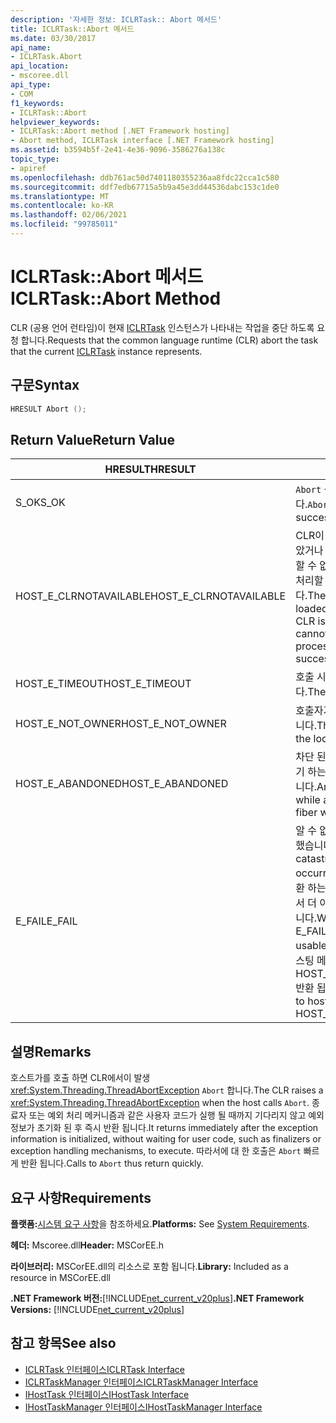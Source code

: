 ```yaml
---
description: '자세한 정보: ICLRTask:: Abort 메서드'
title: ICLRTask::Abort 메서드
ms.date: 03/30/2017
api_name:
- ICLRTask.Abort
api_location:
- mscoree.dll
api_type:
- COM
f1_keywords:
- ICLRTask::Abort
helpviewer_keywords:
- ICLRTask::Abort method [.NET Framework hosting]
- Abort method, ICLRTask interface [.NET Framework hosting]
ms.assetid: b3594b5f-2e41-4e36-9096-3586276a138c
topic_type:
- apiref
ms.openlocfilehash: ddb761ac50d7401180355236aa8fdc22cca1c580
ms.sourcegitcommit: ddf7edb67715a5b9a45e3dd44536dabc153c1de0
ms.translationtype: MT
ms.contentlocale: ko-KR
ms.lasthandoff: 02/06/2021
ms.locfileid: "99785011"
---
```

# <a name="iclrtaskabort-method"></a><span data-ttu-id="378ea-103">ICLRTask::Abort 메서드</span><span class="sxs-lookup"><span data-stu-id="378ea-103">ICLRTask::Abort Method</span></span>

<span data-ttu-id="378ea-104">CLR (공용 언어 런타임)이 현재 [ICLRTask](iclrtask-interface.md) 인스턴스가 나타내는 작업을 중단 하도록 요청 합니다.</span><span class="sxs-lookup"><span data-stu-id="378ea-104">Requests that the common language runtime (CLR) abort the task that the current [ICLRTask](iclrtask-interface.md) instance represents.</span></span>  
  
## <a name="syntax"></a><span data-ttu-id="378ea-105">구문</span><span class="sxs-lookup"><span data-stu-id="378ea-105">Syntax</span></span>  
  
```cpp  
HRESULT Abort ();  
```  
  
## <a name="return-value"></a><span data-ttu-id="378ea-106">Return Value</span><span class="sxs-lookup"><span data-stu-id="378ea-106">Return Value</span></span>  
  
|<span data-ttu-id="378ea-107">HRESULT</span><span class="sxs-lookup"><span data-stu-id="378ea-107">HRESULT</span></span>|<span data-ttu-id="378ea-108">설명</span><span class="sxs-lookup"><span data-stu-id="378ea-108">Description</span></span>|  
|-------------|-----------------|  
|<span data-ttu-id="378ea-109">S_OK</span><span class="sxs-lookup"><span data-stu-id="378ea-109">S_OK</span></span>|<span data-ttu-id="378ea-110">`Abort` 성공적으로 반환 되었습니다.</span><span class="sxs-lookup"><span data-stu-id="378ea-110">`Abort` returned successfully.</span></span>|  
|<span data-ttu-id="378ea-111">HOST_E_CLRNOTAVAILABLE</span><span class="sxs-lookup"><span data-stu-id="378ea-111">HOST_E_CLRNOTAVAILABLE</span></span>|<span data-ttu-id="378ea-112">CLR이 프로세스에 로드 되지 않았거나 CLR이 관리 코드를 실행할 수 없거나 호출을 성공적으로 처리할 수 없는 상태에 있습니다.</span><span class="sxs-lookup"><span data-stu-id="378ea-112">The CLR has not been loaded into a process, or the CLR is in a state in which it cannot run managed code or process the call successfully.</span></span>|  
|<span data-ttu-id="378ea-113">HOST_E_TIMEOUT</span><span class="sxs-lookup"><span data-stu-id="378ea-113">HOST_E_TIMEOUT</span></span>|<span data-ttu-id="378ea-114">호출 시간이 초과 되었습니다.</span><span class="sxs-lookup"><span data-stu-id="378ea-114">The call timed out.</span></span>|  
|<span data-ttu-id="378ea-115">HOST_E_NOT_OWNER</span><span class="sxs-lookup"><span data-stu-id="378ea-115">HOST_E_NOT_OWNER</span></span>|<span data-ttu-id="378ea-116">호출자가 잠금을 소유 하지 않습니다.</span><span class="sxs-lookup"><span data-stu-id="378ea-116">The caller does not own the lock.</span></span>|  
|<span data-ttu-id="378ea-117">HOST_E_ABANDONED</span><span class="sxs-lookup"><span data-stu-id="378ea-117">HOST_E_ABANDONED</span></span>|<span data-ttu-id="378ea-118">차단 된 스레드나 파이버에서 대기 하는 동안 이벤트를 취소 했습니다.</span><span class="sxs-lookup"><span data-stu-id="378ea-118">An event was canceled while a blocked thread or fiber was waiting on it.</span></span>|  
|<span data-ttu-id="378ea-119">E_FAIL</span><span class="sxs-lookup"><span data-stu-id="378ea-119">E_FAIL</span></span>|<span data-ttu-id="378ea-120">알 수 없는 치명적인 오류가 발생 했습니다.</span><span class="sxs-lookup"><span data-stu-id="378ea-120">An unknown catastrophic failure occurred.</span></span> <span data-ttu-id="378ea-121">메서드가 E_FAIL 반환 하는 경우 해당 프로세스 내에서 더 이상 CLR을 사용할 수 없습니다.</span><span class="sxs-lookup"><span data-stu-id="378ea-121">When a method returns E_FAIL, the CLR is no longer usable within the process.</span></span> <span data-ttu-id="378ea-122">호스팅 메서드를 이후에 호출 하면 HOST_E_CLRNOTAVAILABLE 반환 됩니다.</span><span class="sxs-lookup"><span data-stu-id="378ea-122">Subsequent calls to hosting methods return HOST_E_CLRNOTAVAILABLE.</span></span>|  
  
## <a name="remarks"></a><span data-ttu-id="378ea-123">설명</span><span class="sxs-lookup"><span data-stu-id="378ea-123">Remarks</span></span>  

 <span data-ttu-id="378ea-124">호스트가를 호출 하면 CLR에서이 발생 <xref:System.Threading.ThreadAbortException> `Abort` 합니다.</span><span class="sxs-lookup"><span data-stu-id="378ea-124">The CLR raises a <xref:System.Threading.ThreadAbortException> when the host calls `Abort`.</span></span> <span data-ttu-id="378ea-125">종료자 또는 예외 처리 메커니즘과 같은 사용자 코드가 실행 될 때까지 기다리지 않고 예외 정보가 초기화 된 후 즉시 반환 됩니다.</span><span class="sxs-lookup"><span data-stu-id="378ea-125">It returns immediately after the exception information is initialized, without waiting for user code, such as finalizers or exception handling mechanisms, to execute.</span></span> <span data-ttu-id="378ea-126">따라서에 대 한 호출은 `Abort` 빠르게 반환 됩니다.</span><span class="sxs-lookup"><span data-stu-id="378ea-126">Calls to `Abort` thus return quickly.</span></span>  
  
## <a name="requirements"></a><span data-ttu-id="378ea-127">요구 사항</span><span class="sxs-lookup"><span data-stu-id="378ea-127">Requirements</span></span>  

 <span data-ttu-id="378ea-128">**플랫폼:**[시스템 요구 사항](../../get-started/system-requirements.md)을 참조하세요.</span><span class="sxs-lookup"><span data-stu-id="378ea-128">**Platforms:** See [System Requirements](../../get-started/system-requirements.md).</span></span>  
  
 <span data-ttu-id="378ea-129">**헤더:** Mscoree.dll</span><span class="sxs-lookup"><span data-stu-id="378ea-129">**Header:** MSCorEE.h</span></span>  
  
 <span data-ttu-id="378ea-130">**라이브러리:** MSCorEE.dll의 리소스로 포함 됩니다.</span><span class="sxs-lookup"><span data-stu-id="378ea-130">**Library:** Included as a resource in MSCorEE.dll</span></span>  
  
 <span data-ttu-id="378ea-131">**.NET Framework 버전:**[!INCLUDE[net_current_v20plus](../../../../includes/net-current-v20plus-md.md)]</span><span class="sxs-lookup"><span data-stu-id="378ea-131">**.NET Framework Versions:** [!INCLUDE[net_current_v20plus](../../../../includes/net-current-v20plus-md.md)]</span></span>  
  
## <a name="see-also"></a><span data-ttu-id="378ea-132">참고 항목</span><span class="sxs-lookup"><span data-stu-id="378ea-132">See also</span></span>

- [<span data-ttu-id="378ea-133">ICLRTask 인터페이스</span><span class="sxs-lookup"><span data-stu-id="378ea-133">ICLRTask Interface</span></span>](iclrtask-interface.md)
- [<span data-ttu-id="378ea-134">ICLRTaskManager 인터페이스</span><span class="sxs-lookup"><span data-stu-id="378ea-134">ICLRTaskManager Interface</span></span>](iclrtaskmanager-interface.md)
- [<span data-ttu-id="378ea-135">IHostTask 인터페이스</span><span class="sxs-lookup"><span data-stu-id="378ea-135">IHostTask Interface</span></span>](ihosttask-interface.md)
- [<span data-ttu-id="378ea-136">IHostTaskManager 인터페이스</span><span class="sxs-lookup"><span data-stu-id="378ea-136">IHostTaskManager Interface</span></span>](ihosttaskmanager-interface.md)
